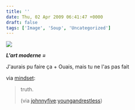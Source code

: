 ```yaml
---
title: ''
date: Thu, 02 Apr 2009 06:41:47 +0000
draft: false
tags: ['Image', 'Soup', 'Uncategorized']
---
```


![](https://madd0.files.wordpress.com/2009/04/mccwaojkolq7ldzwlby2f9qqo1_400.jpg)

**_L'art moderne =_**

J'aurais pu faire ça + Ouais, mais tu ne l'as pas fait

via [mindset](http://mindset.tumblr.com/post/92022011/truth-via-johnnyfive-youngandrestless):

> truth.
> 
> (via [johnnyfive](http://johnnyfive.tumblr.com/post/92017832/youngandrestless):[youngandrestless](http://youngandrestless.tumblr.com/post/91997023/soace-via-jsullivandesign-i-think-i-said))